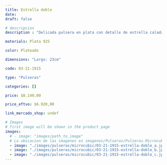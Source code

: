 ```yaml
---
title: Estrella doble
date: 
draft: false

# descripcion
description : "Delicada pulsera en plata con detalle de estrella calada con cristales cubic. Largo regulable. "

materials: Plata 925

color: Plateado

dimensions: "Largo: 23cm"

code: 03-21-1915

type: "Pulseras"

categories: []

price: $8.140,00

price_eftvo: $6.920,00

link_mercado_shop: undef

# Images
# first image will be shown in the product page
images:
  # - image: "images/path_to_image"
  # La ubicacion de las imagenes es imagenes/Pulseras/Pulseras.Microcubic/03-21-1915-estrella-doble
  - image: "./images/pulseras/microcubic/03-21-1915-estrella-doble_a.jpg"
  - image: "./images/pulseras/microcubic/03-21-1915-estrella-doble_b.jpg"
  - image: "./images/pulseras/microcubic/03-21-1915-estrella-doble_c.jpg"
---
```

